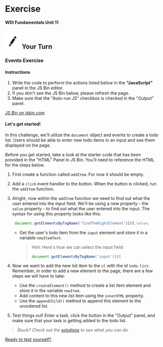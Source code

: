 # Exercise

**WDI Fundamentals Unit 11**

## ![Your Turn](../../.gitbook/assets/exercise%20%281%29.png) Your Turn

### Events Exercise

#### Instructions

1. Write the code to perform the actions listed below in the **"JavaScript"** panel in the JS Bin editor. 
2. If you don't see the JS Bin below, please refresh the page.
3. Make sure that the "Auto-run JS" checkbox is checked in the "Output" panel.

[JS Bin on jsbin.com](http://jsbin.com/xozufo/embed?html,js,output)

#### Let's get started!

In this challenge, we'll utilize the `document` object and events to create a todo list. Users should be able to enter new todo items in an input and see them displayed on the page.

Before you get started, take a look at the starter code that has been provided in the "HTML" Panel in JS Bin. You'll need to reference the HTML for the steps below.

1. First create a function called `addItem`. For now it should be empty.
2. Add a `click` event handler to the button. When the button is clicked, run the `addItem` function.
3. Alright, now within the `addItem` function we need to find out what the user entered into the input field. We'll be using a new property - the `value` property - to find out what the user entered into the input. The syntax for using this property looks like this:

   ```javascript
    document.getElementsByTagName('findTheRightElement')[0].value;
   ```

   * Get the user's todo item from the `input` element and store it in a variable `newItemText`.

     > Hint: Here's how we can select the input field:
     >
     > ```javascript
     > document.getElementsByTagName('input')[0]
     > ```

4. Now we want to add the new list item to the `ul` with the id `todo-list`. Remember, in order to add a new element to the page, there are a few steps we will have to take:
   * Use the `createElement()` method to create a list item element and store it in the variable `newItem`.
   * Add content to this new list item using the `innerHTML` property.
   * Use the `appendChild()` method to append this element to the unordered list.
5. Test things out! Enter a task, click the button in the "Output" panel, and make sure that your task is getting added to the todo list.

> _Stuck? Check out the_ [_solutions_](../../exercise-solutions.md#manipulating-the-dom) _to see what you can do._

[Ready to test yourself?](../dom-quiz.md).

